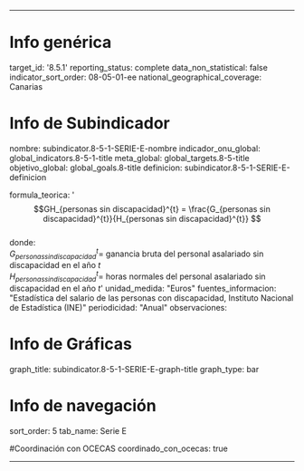 ---

# Info genérica
target_id: '8.5.1'
reporting_status: complete
data_non_statistical: false
indicator_sort_order: 08-05-01-ee
national_geographical_coverage: Canarias

# Info de Subindicador
nombre: subindicator.8-5-1-SERIE-E-nombre
indicador_onu_global: global_indicators.8-5-1-title
meta_global: global_targets.8-5-title
objetivo_global: global_goals.8-title
definicion: subindicator.8-5-1-SERIE-E-definicion

formula_teorica: '$$GH_{personas sin discapacidad}^{t} = \frac{G_{personas sin discapacidad}^{t}}{H_{personas sin discapacidad}^{t}} $$ <br>
donde: <br>
$G_{personas sin discapacidad}^{t} =$ ganancia bruta del personal asalariado sin discapacidad en el año $t$ <br>
$H_{personas sin discapacidad}^{t} =$ horas normales del personal asalariado sin discapacidad en el año $t$'
unidad_medida: "Euros"
fuentes_informacion: "Estadística del salario de las personas con discapacidad, Instituto Nacional de Estadística (INE)"
periodicidad: "Anual"
observaciones: 

# Info de Gráficas
graph_title: subindicator.8-5-1-SERIE-E-graph-title
graph_type: bar

# Info de navegación
sort_order: 5
tab_name: Serie E

#Coordinación con OCECAS
coordinado_con_ocecas: true

---